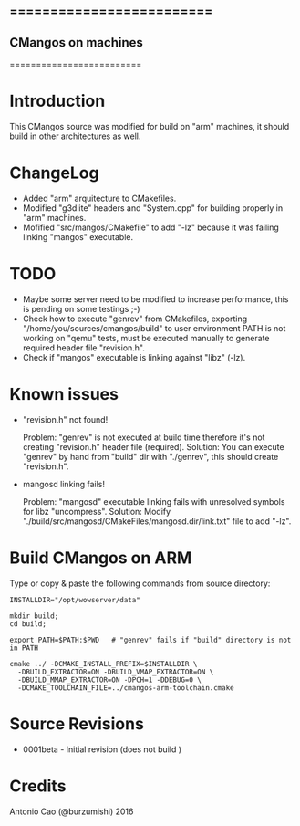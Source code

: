 =========================
-------------------------
CMangos on <arm> machines
-------------------------
=========================


# Introduction

This CMangos source was modified for build on "arm" machines, it should build in other architectures as well.


# ChangeLog

- Added "arm" arquitecture to CMakefiles.
- Modified "g3dlite" headers and "System.cpp" for building properly in "arm" machines.
- Mofified "src/mangos/CMakefile" to add "-lz" because it was failing linking "mangos" executable.


# TODO

- Maybe some server need to be modified to increase performance, this is pending on some testings ;-)
- Check how to execute "genrev" from CMakefiles, exporting "/home/you/sources/cmangos/build" to user environment PATH is not working on "qemu" tests, must be executed manually to generate required header file "revision.h".
- Check if "mangos" executable is linking against "libz" (-lz).


# Known issues

- "revision.h" not found!

   Problem:  "genrev" is not executed at build time therefore it's not creating "revision.h" header file (required).
   Solution: You can execute "genrev" by hand from "build" dir with "./genrev", this should create "revision.h".

- mangosd linking fails!

   Problem:  "mangosd" executable linking fails with unresolved symbols for libz "uncompress".
   Solution: Modify "./build/src/mangosd/CMakeFiles/mangosd.dir/link.txt" file to add "-lz".

# Build CMangos on ARM

Type or copy & paste the following commands from source directory:


```
INSTALLDIR="/opt/wowserver/data"

mkdir build;
cd build;

export PATH=$PATH:$PWD   # "genrev" fails if "build" directory is not in PATH

cmake ../ -DCMAKE_INSTALL_PREFIX=$INSTALLDIR \
  -DBUILD_EXTRACTOR=ON -DBUILD_VMAP_EXTRACTOR=ON \
  -DBUILD_MMAP_EXTRACTOR=ON -DPCH=1 -DDEBUG=0 \
  -DCMAKE_TOOLCHAIN_FILE=../cmangos-arm-toolchain.cmake
```

# Source Revisions

* 0001beta - Initial revision (does not build <atm>)


# Credits

Antonio Cao (@burzumishi) 2016


